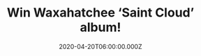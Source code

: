---
campaign-uuid: "c-55012c1c-e85d-4d65-8581-e77eb2583195"
type: "Competition"
category: "Music"
date: "2020-04-20T06:00:00.000Z"
end-date: "2020-05-20T23:59:00.000Z"
disable-form: false
is_promoted: false
has_entry_page: true
title: "Win Waxahatchee ‘Saint Cloud’ album!"
competition-description: "<p>While her last two records featured the kind of big guitars,\
  \ well-honed noise, and battering sounds, ‘Saint Cloud' strips back those layers\
  \ to create space for Katie Crutchfield's voice and lyrics. We are giving away Waxahatchee’\
  s ‘Saint Cloud’ new album to one lucky member.</p>\n<p>Are you her biggest fan?\
  \ Enter below for a chance to win.</p>\n"
hero-header: "Win Waxahatchee ‘Saint Cloud’ album!"
terms-confirmation: "N/A"
banner-img: "https://assets.expresslyapp.com/asset-efc1f2e0-fa42-48c4-a088-e759de0b7fda.jpg"
logo-left-href: "aaa.nme.com"
logo-left-image: "https://assets.expresslyapp.com/asset-ee609b18-b8a4-4306-a525-541341f0fdaa.jpg"
logo-left-title: "NME AAA"
bg-image-hero: "https://assets.expresslyapp.com/asset-1160e8f5-279a-4fcf-918c-238dd057d091.jpg"
bg-image-first: "https://assets.expresslyapp.com/asset-2e40410f-7d98-4e1f-bfd3-a9f26af43aaf.jpg"
section1-content: "<p>’Saint Cloud’ is the result is a classic Americana sound with\
  \ modern touches befitting an artist who has emerged as one of the signature storytellers\
  \ of her time. Many of the narratives on the album concern addiction and the havoc\
  \ it wreaks on ourselves and our loved ones, as Crutchfield comes to a deeper understanding\
  \ of love not only for those around her but for herself.</p>\n<p>Enter below for\
  \ a chance to win now.</p>\n"
entry-title: "Win Waxahatchee ‘Saint Cloud’ album!"
entry-content: "<p>Enter the draw to win Waxahatchee ‘Saint Cloud’ album by completing\
  \ the form below before 23:59 on the 20th of May 2020.</p>\n"
has-winner: false
prize-description: "Waxahatchee ‘Saint Cloud’ album!"
special-conditions: "Multiple entries are allowed up to one every day.\r\n\r\nThis\
  \ competition is also available on: https://club.expressly.io/competitions/waxahatchee-saint-cloud"
country-restrictions:
- "GB"
---